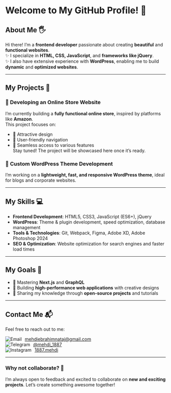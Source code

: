 # Welcome to My GitHub Profile! 👋

## About Me 🖐️
Hi there! I’m a **frontend developer** passionate about creating **beautiful** and **functional websites**.  
✨ I specialize in **HTML, CSS, JavaScript**, and **frameworks like jQuery**.  
✨ I also have extensive experience with **WordPress**, enabling me to build **dynamic** and **optimized websites**.  

---

## My Projects 🚀

### 🔧 **Developing an Online Store Website**  
I’m currently building a **fully functional online store**, inspired by platforms like **Amazon**.  
This project focuses on:  
- 📌 Attractive design  
- 📌 User-friendly navigation  
- 📌 Seamless access to various features  
Stay tuned! The project will be showcased here once it’s ready.  

### 🔧 **Custom WordPress Theme Development**  
I’m working on a **lightweight, fast, and responsive WordPress theme**, ideal for blogs and corporate websites.  

---

## My Skills 💻

- **Frontend Development**: HTML5, CSS3, JavaScript (ES6+), jQuery  
- **WordPress**: Theme & plugin development, speed optimization, database management  
- **Tools & Technologies**: Git, Webpack, Figma, Adobe XD, Adobe Photoshop 2024  
- **SEO & Optimization**: Website optimization for search engines and faster load times  

---

## My Goals 🌟

- 🚀 Mastering **Next.js** and **GraphQL**  
- 🚀 Building **high-performance web applications** with creative designs  
- 🚀 Sharing my knowledge through **open-source projects** and tutorials  

---

## Contact Me 📬

Feel free to reach out to me:

<div style="display: flex; align-items: center; gap: 10px;">
  <img src="https://img.icons8.com/?size=20&width=100&id=CXYJjRfKlwI9&format=png&color=000000" alt="Email" style="position: relative; botton: 50px;">
  <a href="mailto:mehdiebrahimnataj@gmail.com">mehdiebrahimnataj@gmail.com</a>
</div>

<div style="display: flex; align-items: center; gap: 10px;">
  <img src="https://img.icons8.com/?size=20&&id=oWiuH0jFiU0R&format=png&color=000000" alt="Telegram">
  <a href="https://t.me/mehdi_1887">@mehdi_1887</a>
</div>

<div style="display: flex; align-items: center; gap: 10px;">
  <img src="https://img.icons8.com/?size=20&id=Xy10Jcu1L2Su&format=png&color=000000" alt="Instagram">
  <a href="https://instagram.com/1887.mehdi">1887.mehdi</a>
</div>



---

### Why not collaborate? 🤝  
I’m always open to feedback and excited to collaborate on **new and exciting projects**. Let’s create something awesome together!
